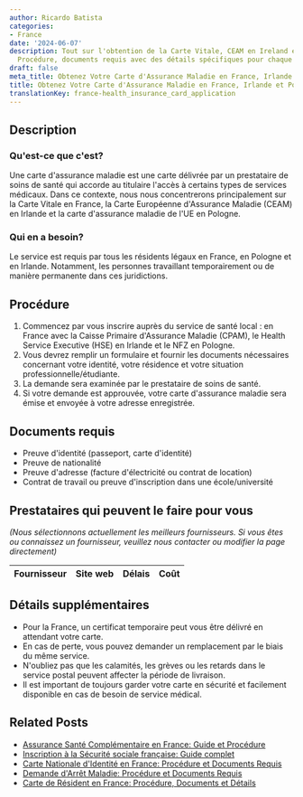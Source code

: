 ```yaml
---
author: Ricardo Batista
categories:
- France
date: '2024-06-07'
description: Tout sur l'obtention de la Carte Vitale, CEAM en Ireland et l'UE en Pologne.
  Procédure, documents requis avec des détails spécifiques pour chaque pays.
draft: false
meta_title: Obtenez Votre Carte d'Assurance Maladie en France, Irlande et Pologne
title: Obtenez Votre Carte d'Assurance Maladie en France, Irlande et Pologne
translationKey: france-health_insurance_card_application
---
```


## Description
### Qu'est-ce que c'est?
Une carte d'assurance maladie est une carte délivrée par un prestataire de soins de santé qui accorde au titulaire l'accès à certains types de services médicaux. Dans ce contexte, nous nous concentrerons principalement sur la Carte Vitale en France, la Carte Européenne d'Assurance Maladie (CEAM) en Irlande et la carte d'assurance maladie de l'UE en Pologne.
### Qui en a besoin?
Le service est requis par tous les résidents légaux en France, en Pologne et en Irlande. Notamment, les personnes travaillant temporairement ou de manière permanente dans ces juridictions.

## Procédure
1. Commencez par vous inscrire auprès du service de santé local : en France avec la Caisse Primaire d'Assurance Maladie (CPAM), le Health Service Executive (HSE) en Irlande et le NFZ en Pologne.
2. Vous devrez remplir un formulaire et fournir les documents nécessaires concernant votre identité, votre résidence et votre situation professionnelle/étudiante.
3. La demande sera examinée par le prestataire de soins de santé.
4. Si votre demande est approuvée, votre carte d'assurance maladie sera émise et envoyée à votre adresse enregistrée.

## Documents requis
- Preuve d'identité (passeport, carte d'identité)
- Preuve de nationalité
- Preuve d'adresse (facture d'électricité ou contrat de location)
- Contrat de travail ou preuve d'inscription dans une école/université

## Prestataires qui peuvent le faire pour vous

_(Nous sélectionnons actuellement les meilleurs fournisseurs. Si vous êtes ou connaissez un fournisseur, veuillez nous contacter ou modifier la page directement)_

| Fournisseur     |     Site web    |     Délais       |       Coût       |
| --------------- | --------------- |  :-------------: | :-------------: |

## Détails supplémentaires
- Pour la France, un certificat temporaire peut vous être délivré en attendant votre carte.
- En cas de perte, vous pouvez demander un remplacement par le biais du même service.
- N'oubliez pas que les calamités, les grèves ou les retards dans le service postal peuvent affecter la période de livraison.
- Il est important de toujours garder votre carte en sécurité et facilement disponible en cas de besoin de service médical.


## Related Posts

- [Assurance Santé Complémentaire en France: Guide et Procédure](https://tramitit.com/fr/guides/france/demande_de_mutuelle_sante/)
- [Inscription à la Sécurité sociale française: Guide complet](https://tramitit.com/fr/guides/france/inscription_a_la_securite_sociale/)
- [Carte Nationale d'Identité en France: Procédure et Documents Requis](https://tramitit.com/fr/guides/france/demande_de_carte_nationale_didentite/)
- [Demande d'Arrêt Maladie: Procédure et Documents Requis](https://tramitit.com/fr/guides/france/demande_darret_de_travail/)
- [Carte de Résident en France: Procédure, Documents et Détails](https://tramitit.com/fr/guides/france/demande_de_carte_de_resident/)